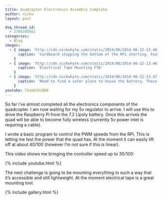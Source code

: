 ```yaml
---
title: Quadcopter Electronics Assembly Complete
author: nickw
layout: post

dsq_thread_id:
  - 2785295561
categories:
  - Blog
images:
  - { image: 'http://cdn.nickwhyte.com/static/2014/06/2014-06-22-13.46.51.jpg',
      caption: 'Cardboard stopping the bottom of the RPi shorting. Featuring Electrical Tape Mounting'
    }
  - { image: 'http://cdn.nickwhyte.com/static/2014/06/2014-06-22-13.46.57.jpg',
      caption: 'Electrical Tape Mounting FTW'
    }
  - { image: 'http://cdn.nickwhyte.com/static/2014/06/2014-06-22-13.47.06.jpg',
      caption: 'Need to find a safer place to house the battery. These things explode.'
    }
youtube: lVxbO1KiBK8
---
```

So far i&#8217;ve almost completed all the electronics components of the quadcopter. I am now waiting for my 5v regulator to arrive. I will use this to drive the Raspberry Pi from the 7.2 Lipoly battery. Once this arrives the quad will be able to become fully wireless (currently 5v power inlet is requiring a cable).

I wrote a basic program to control the PWM speeds from the RPi. This is letting me test the power that the quad has. At the moment it can easily lift off at about 40/100 (however I&#8217;m not sure if this is linear).

This video shows me bringing the controller speed up to 30/100:

{% include youtube.html %}

The next challenge is going to be mounting everything in such a way that it&#8217;s accessible and still lightweight. At the moment electrical tape is a great mounting tool.

{% include gallery.html %}